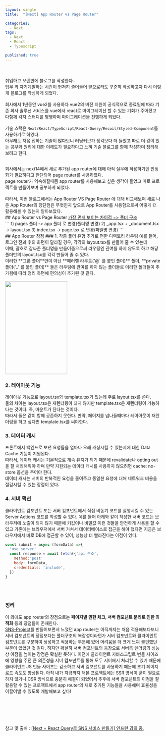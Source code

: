 ```yaml
---
layout: single
title:  "[Next] App Router vs Page Router"

categories:
  - Next
tags:
  - Next
  - React
  - Typescript

published: true
---
```


<br/><br/>
취업하고 오랜만에 블로그를 작성한다..<br/>
업무 외 자기계발하는 시간이 현저히 줄어들어 앞으로라도 꾸준히 작성하고자 다시 이렇게 블로그를 작성하게 되었다.<br/><br/>
회사에서 1년동안 vue2를 사용하다 vue2의 버전 지원이 공식적으로 종료됨에 따라 기존 회사 솔루션 서비스를 vue에서 react로 마이그레이션 할 수 있는 기회가 주어졌고 다함께 각자 스터디를 병행하며 마이그레이션을 진행하게 되었다.<br/><br/>
기술 스택은 ```Next/React/TypeScript/React-Query/Recoil/Styled-Component```를 사용하기로 하였다. 
<br/>아무래도 처음 접하는 기술이 많다보니 러닝커브가 생각보다 더 들었고 따로 더 깊이 있는 공부와 원리에 대한 이해도가 필요하다고 느껴 기술 블로그를 함께 작성하며 정리해보려고 한다.

<br/>
회사에서는 next14에서 새로 추가된 app router에 대해 아직 실무에 적용하기엔 안정화가 필요하다고 판단되어 page router를 사용하였다.
<br/>
page router가 익숙해질때쯤 app router를 사용해보고 싶은 생각이 들었고 따로 프로젝트를 만들어보며 공부하게 되었다.
<br/><br/>
따라서, 이번 블로그에서는 App Router VS Page Router 에 대해 비교해보며 새로 나온 App Router의 장단점은 무엇인지 앞으로 App Router를 사용함으로써 어떻게 더 활용해볼 수 있는지 알아보았다.

<br/>
## App Router vs Page Router 
<u>가장 먼저 보이는 차이점 => 폴더 구조</u>
<br/>
```
1) pages 폴더 -> app 폴더 로 변경(폴더명 변경)
2) _app.tsx + _document.tsx -> layout.tsx 
3) index.tsx -> page.tsx 로 변경(파일명 변경)
```

<br/>
## App Router 장점
### 1. 각종 폴더 유형 추가로 편한 디렉토리 라우팅 
예를 들어, 로그인 전과 후의 화면이 달라질 경우, 각각의 layout.tsx를 만들어 줄 수 있는데 <br/>
이때, 괄호로 감싸준 폴더명을 만들어줌으로써 라우팅엔 관여를 하지 않도록 하고 해당 폴더만의 layout.tsx를 각각 만들어 줄 수 있다.
<br> 이러한 **그룹 폴더**만이 아닌 **패러렐 라우트('@' 를 붙인 폴더)** 폴더, **private 폴더('_' 를 붙인 폴더)**
 들은 라우팅에 관여를 하지 않는 폴더들로 이러한 폴더들이 추가됨에 따라 정리 측면에 편의성이 추가된 것 같다.
<br/><br/>
<img src="https://github.com/bo-ram-jeong/bo-ram-jeong.github.io/assets/84834172/90619244-0967-4e91-8e30-823de0ce39d6" width="200" height="300">
<br/>

### 2. 레이아웃 기능
레이아웃 기능으로 layout.tsx와 template.tsx가 있는데 주로 layout.tsx를 쓴다.
<br>둘의 차이는 layout.tsx은 재렌더링이 되지 않지만 template.tsx은 재렌더링이 가능하다는 것이다. 즉, 마운트가 된다는 것이다. 
<br>따라서 둘은 같이 함께 공존하지 못한다. 만약, 페이지를 넘나들때마다 레이아웃이 재렌더링을 하고 싶다면 template.tsx를 써야한다.

### 3. 데이터 캐시 
프론트에서 백엔드로 보낸 요청들을 얼마나 오래 캐싱시킬 수 있는지에 대한 Data Cache 기능이 지원된다.<br>
따라서, 데이터 캐시는 기본적으로 계속 유지가 되기 때문에 revalidate나 opting out을 잘 처리해줘야 하며 만약 지원되는 데이터 캐시를 사용하지 않으려면 cache: no-store 옵션을 주어야 한다.<br>
데이터 캐시는 서버의 반복적인 요청을 줄여주고 동일한 요청에 대해 네트워크 비용을 절감시킬 수 있는 장점이 있다. 

### 4. 서버 액션
클라이언트 컴포넌트 또는 서버 컴포넌트에서 직접 비동기 코드를 실행시킬 수 있는 Server Actions 코드를 작성할 수 있다.
예를 들어 아래와 같이 작성한 서버 코드는 브라우저에 노출이 되지 않기 때문에 키값이나 비밀값 이런 것들을 안전하게 사용을 할 수 있고 기존에는 브라우저에서 서버 거쳐서 데이터베이스로 접근을 해야 했다면 지금은 브라우저에서 바로 DB에 접근할 수 있어, 성능상 더 빨라진다는 이점이 있다.

```js
const submit = async (formData) =>{
  'use server'
  const response = await fetch({'api 주소',
    method:'post'
    body: formData,
    credentials: 'include',
  })
}

```

<br><br>
### 정리
이 외에도 app router의 장점으로는 **페이지별 권한 체크, 서버 컴포넌트 분리로 인한 최적화** 등의 장점들이 존재한다. <br>
[SNS-Project](https://github.com/bo-ram-jeong/next-react-project)를 만들어보면서 느꼈던 app router는 아직까지는 처음 적용해보다보니 서버 컴포넌트의 장점보다는 폴더구조의 복잡성이라던가 
서버 컴포넌트와 클라이언트 컴포넌트를 구분하여 생성하고 적용하는 부분에 있어 어려움을 더 크게 느껴 불편했던 부분이 있었던 것 같다.
하지만 확실히 서버 컴포넌트의 등장으로 서버측 렌더링의 성능상 이점을 높이는 장점은 확실한 듯하다.
이전에 클라이언트 자바스크립트 번들 사이즈에 영향을 주던 큰 의존성을 서버 컴포넌트를 통해 모두 서버에서 처리할 수 있기 때문에 클라이언드 JS 번들 사이즈는 감소하고 서버 컴포넌트를 사용하기 때문에 초기 페이지 로드 속도도 향상된다.
아직 내가 지금까지 해본 프로젝트에는 SSR 방식이 굳이 필요로 하지 않거나 CSR 방식으로 충분히 해결이 되었어서 추후에 서버 컴포넌트의 이점을 잘 활용할 수 있는 프로젝트에서 app router의 새로 추가된 기능들을 사용해며 효율성을 이끌어낼 수 있도록 개발해보고 싶다!



<br/><br/><br/><br/><br/>
참고 및 출처 : [[Next + React Query로 SNS 서비스 만들기] 인프런 강의 중,](https://www.inflearn.com/course/next-react-query-sns%EC%84%9C%EB%B9%84%EC%8A%A4/dashboard)





